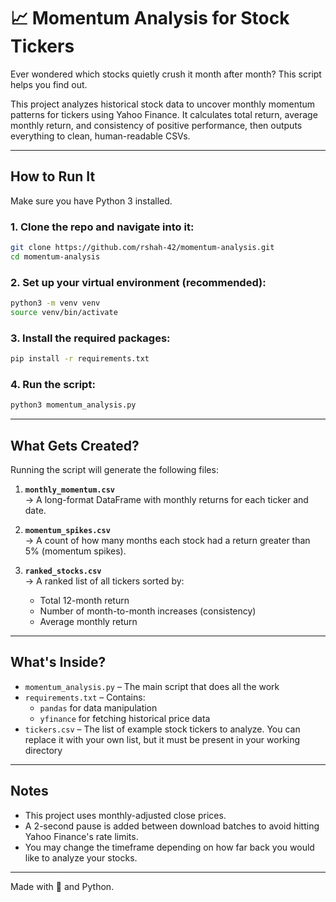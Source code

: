 # 📈 Momentum Analysis for Stock Tickers

Ever wondered which stocks quietly crush it month after month? This script helps you find out.

This project analyzes historical stock data to uncover monthly momentum patterns for tickers using Yahoo Finance. It calculates total return, average monthly return, and consistency of positive performance, then outputs everything to clean, human-readable CSVs.

---

## How to Run It

Make sure you have Python 3 installed.

### 1. Clone the repo and navigate into it:
```bash
git clone https://github.com/rshah-42/momentum-analysis.git
cd momentum-analysis
```

### 2. Set up your virtual environment (recommended):
```bash
python3 -m venv venv
source venv/bin/activate
```

### 3. Install the required packages:
```bash
pip install -r requirements.txt
```

### 4. Run the script:
```bash
python3 momentum_analysis.py
```

---

## What Gets Created?

Running the script will generate the following files:

1. **`monthly_momentum.csv`**  
   → A long-format DataFrame with monthly returns for each ticker and date.

2. **`momentum_spikes.csv`**  
   → A count of how many months each stock had a return greater than 5% (momentum spikes).

3. **`ranked_stocks.csv`**  
   → A ranked list of all tickers sorted by:
   - Total 12-month return
   - Number of month-to-month increases (consistency)
   - Average monthly return

---

## What's Inside?

- `momentum_analysis.py` – The main script that does all the work
- `requirements.txt` – Contains:
  - `pandas` for data manipulation
  - `yfinance` for fetching historical price data
- `tickers.csv` – The list of example stock tickers to analyze. You can replace it with your own list, but it must be present in your working directory

---

## Notes

- This project uses monthly-adjusted close prices.
- A 2-second pause is added between download batches to avoid hitting Yahoo Finance's rate limits.
- You may change the timeframe depending on how far back you would like to analyze your stocks. 

---

Made with 🧠 and Python.
